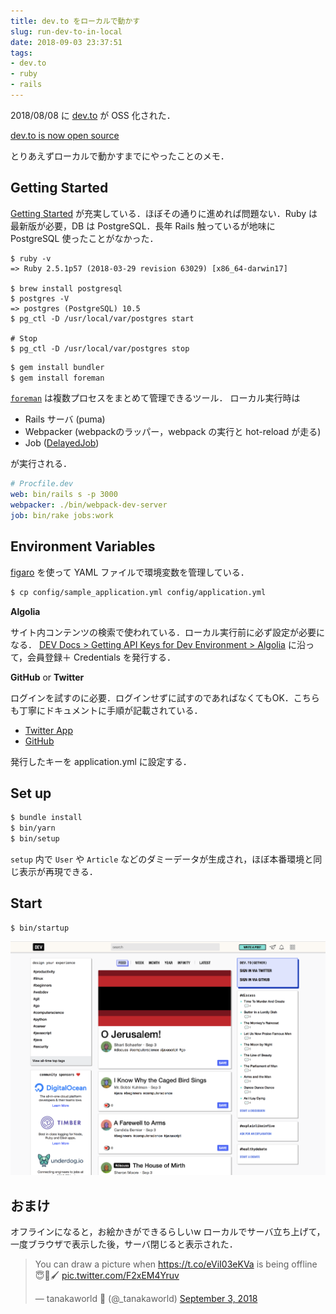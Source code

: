 ```yaml
---
title: dev.to をローカルで動かす
slug: run-dev-to-in-local
date: 2018-09-03 23:37:51
tags:
- dev.to
- ruby
- rails
---
```


2018/08/08 に [dev.to](https://dev.to) が OSS 化された．

[dev.to is now open source](https://dev.to/ben/devto-is-now-open-source-5n1)

とりあえずローカルで動かすまでにやったことのメモ．

## Getting Started

[Getting Started](https://github.com/thepracticaldev/dev.to#getting-started) が充実している．ほぼその通りに進めれば問題ない．Ruby は最新版が必要，DB は PostgreSQL．長年 Rails 触っているが地味に PostgreSQL 使ったことがなかった．

```
$ ruby -v
=> Ruby 2.5.1p57 (2018-03-29 revision 63029) [x86_64-darwin17]

$ brew install postgresql
$ postgres -V
=> postgres (PostgreSQL) 10.5
$ pg_ctl -D /usr/local/var/postgres start

# Stop
$ pg_ctl -D /usr/local/var/postgres stop
```


```bash
$ gem install bundler
$ gem install foreman
```

[`foreman`](https://github.com/theforeman/foreman) は複数プロセスをまとめて管理できるツール．
ローカル実行時は

- Rails サーバ (puma)
- Webpacker (webpackのラッパー，webpack の実行と hot-reload が走る)
- Job ([DelayedJob](https://github.com/collectiveidea/delayed_job_active_record))

が実行される．

```yaml
# Procfile.dev
web: bin/rails s -p 3000
webpacker: ./bin/webpack-dev-server
job: bin/rake jobs:work
```

## Environment Variables

[figaro](https://github.com/laserlemon/figaro) を使って YAML ファイルで環境変数を管理している．

```bash
$ cp config/sample_application.yml config/application.yml
```

**Algolia**

サイト内コンテンツの検索で使われている．ローカル実行前に必ず設定が必要になる．
[DEV Docs > Getting API Keys for Dev Environment > Algolia](https://docs.dev.to/get-api-keys-dev-env/#algolia) に沿って，会員登録＋ Credentials を発行する．


**GitHub** or **Twitter**

ログインを試すのに必要．ログインせずに試すのであればなくてもOK．こちらも丁寧にドキュメントに手順が記載されている．

- [Twitter App](https://docs.dev.to/get-api-keys-dev-env/#twitter-app)
- [GitHub](https://docs.dev.to/get-api-keys-dev-env/#github)



発行したキーを application.yml に設定する．


## Set up

```bash
$ bundle install
$ bin/yarn
$ bin/setup
```

`setup` 内で `User` や `Article` などのダミーデータが生成され，ほぼ本番環境と同じ表示が再現できる．


## Start
```
$ bin/startup
```

![first-page-in-local.png](/images/2018-09-03-run-dev-to-in-local/first-page-in-local.png "first-page-in-local")


## おまけ

オフラインになると，お絵かきができるらしいw
ローカルでサーバ立ち上げて，一度ブラウザで表示した後，サーバ閉じると表示された．

<blockquote class="twitter-tweet" data-lang="en"><p lang="en" dir="ltr">You can draw a picture when <a href="https://t.co/eViI03eKVa">https://t.co/eViI03eKVa</a> is being offline 😇🎨🖌 <a href="https://t.co/F2xEM4Yruv">pic.twitter.com/F2xEM4Yruv</a></p>&mdash; tanakaworld 🧢 (@_tanakaworld) <a href="https://twitter.com/_tanakaworld/status/1036630495843381248?ref_src=twsrc%5Etfw">September 3, 2018</a></blockquote>
<script async src="https://platform.twitter.com/widgets.js" charset="utf-8"></script>

